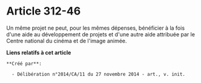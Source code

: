# Article 312-46

Un même projet ne peut, pour les mêmes dépenses, bénéficier à la fois d'une aide au développement de projets et d'une autre
aide attribuée par le Centre national du cinéma et de l'image animée.

**Liens relatifs à cet article**

	**Créé par**:

	  - Délibération n°2014/CA/11 du 27 novembre 2014 - art., v. init.
